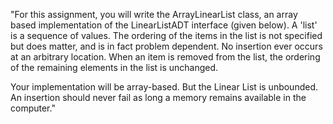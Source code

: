 "For this assignment, you will write the ArrayLinearList class, an array based implementation of the LinearListADT interface (given below). A 'list' is a sequence of values. The ordering of the items in the list is not specified but does matter, and is in fact problem dependent. No insertion ever occurs at an arbitrary location. When an item is removed from the list, the ordering of the remaining elements in the list is unchanged.

Your implementation will be array-based. But the Linear List is unbounded. An insertion should never fail as long a memory remains available in the computer."
